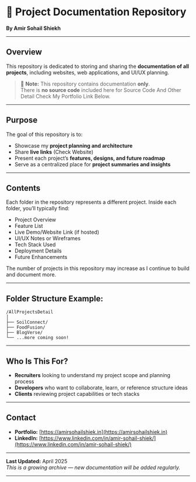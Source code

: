 # 📁 Project Documentation Repository

**By Amir Sohail Shiekh**

---

## Overview

This repository is dedicated to storing and sharing the **documentation of all projects**, including websites, web applications, and UI/UX planning.

> 🔔 **Note:** This repository contains documentation **only**.  
> There is **no source code** included here for Source Code And Other Detail Check My Portfolio Link Below.

---

## Purpose

The goal of this repository is to:

- Showcase my **project planning and architecture**
- Share **live links** (Check Website)
- Present each project’s **features, designs, and future roadmap**
- Serve as a centralized place for **project summaries and insights**

---

## Contents

Each folder in the repository represents a different project. Inside each folder, you’ll typically find:

- Project Overview
- Feature List
- Live Demo/Website Link (if hosted)
- UI/UX Notes or Wireframes
- Tech Stack Used
- Deployment Details
- Future Enhancements

The number of projects in this repository may increase as I continue to build and document more.

---

## Folder Structure Example:

```
/AllProjectsDetail
│
├── SoilConnect/
├── FoodFusion/
├── BlogVerse/
└── ...more coming soon!
```

---

## Who Is This For?

- **Recruiters** looking to understand my project scope and planning process
- **Developers** who want to collaborate, learn, or reference structure ideas
- **Clients** reviewing project capabilities or tech stacks

---

## Contact

- **Portfolio:** [https://amirsohailshiek.in](https://amirsohailshiek.in)
- **LinkedIn:** [https://www.linkedin.com/in/amir-sohail-shiek/](https://www.linkedin.com/in/amir-sohail-shiek/)

---

**Last Updated:** April 2025  
_This is a growing archive — new documentation will be added regularly._

---
